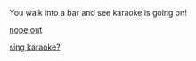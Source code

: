 You walk into a bar and see karaoke is going on!

[nope out](../marshmallow.md)

[sing karaoke?](karaoke/sing.md)